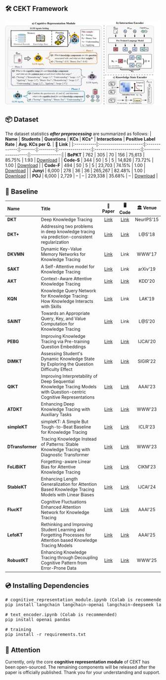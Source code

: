 ## :hammer_and_wrench: CEKT Framework 

![The framework and details of CEKT.](images/CEKT%20framework.svg)

## :package: Dataset
The dataset statistics _**after preprocessing**_ are summarized as follows:
| **Name**   | **Students** | **Questions** | **KCs** | **KCs*** | **Interactions** | **Positive Label Rate** | **Avg. KCs per Q.** | **:link: Link** |
|:-----------|:----------------------:|:-------------:|:-------:|:--------:|:----------------:|:-----------------------:|:-------------------:|:---------------:|
| **BePKT**  | 762   | 305   | 70   | 156   | 75,613   | 85.75%   | 1.93 | [Download](https://drive.google.com/drive/folders/1U5u0rw3GT-n71D09DZqkhP1Fb5tlDcTb) |
| **Code-S** | 344   | 50    | 5    | 5     | 14,826   | 73.72%   | 1.00 | [Download](https://pslcdatashop.web.cmu.edu/Files?datasetId=3458) |
| **Code-F** | 494   | 50    | 5    | 5     | 23,703   | 74.15%   | 1.00 | [Download](https://pslcdatashop.web.cmu.edu/Files?datasetId=3458) |
| **Junyi**  | 6,000 | 278   | 36   | 36    | 265,267  | 82.48%   | 1.00 | [Download](https://pslcdatashop.web.cmu.edu/Files?datasetId=1198) |
| **POJ**    | 6,000 | 2,729 | –    | –     | 229,338  | 35.68%   | –    | [Download](https://drive.google.com/drive/folders/1LRljqWfODwTYRMPw6wEJ_%20mMt1KZ4xBDk) |


## :ledger: Baseline
| **Name** | **Title** | **:bookmark_tabs: Paper** | **:desktop_computer: Code** | **:classical_building: Venue** |
|:---------|:----------|:-------------------------:|:---------------------------:|:------------------------------:|
| **DKT** | Deep Knowledge Tracing | [Link](https://dl.acm.org/doi/10.5555/2969239.2969296) | [Link](https://github.com/chrispiech/DeepKnowledgeTracing) | NeurIPS'15 |
| **DKT+** | Addressing two problems in deep knowledge tracing via prediction-consistent regularization | [Link](https://dl.acm.org/doi/10.1145/3231644.3231647) | [Link](https://github.com/ckyeungac/deep-knowledge-tracing-plus) | L@S'18 |
| **DKVMN** | Dynamic Key-Value Memory Networks for Knowledge Tracing | [Link](https://dl.acm.org/doi/abs/10.1145/3038912.3052580) | Link | WWW'17 |
| **SAKT** | A Self-Attentive model for Knowledge Tracing | [Link](https://arxiv.org/abs/1907.06837) | Link | arXiv'19 |
| **AKT** | Context-Aware Attentive Knowledge Tracing | [Link](https://dl.acm.org/doi/abs/10.1145/3394486.3403282) | [Link](https://github.com/arghosh/AKT) | KDD'20 |
| **KQN** | Knowledge Query Network for Knowledge Tracing: How Knowledge Interacts with Skills | [Link](https://dl.acm.org/doi/abs/10.1145/3303772.3303786) | Link | LAK'19 |
| **SAINT** | Towards an Appropriate Query, Key, and Value Computation for Knowledge Tracing | [Link](https://dl.acm.org/doi/abs/10.1145/3386527.3405945) | Link | L@S'20 |
| **PEBG** | Improving Knowledge Tracing via Pre-training Question Embeddings | [Link](https://www.ijcai.org/proceedings/2020/0219.pdf) | [Link](https://github.com/ApexEDM/PEBG) | IJCAI'20 |
| **DIMKT** | Assessing Student's Dynamic Knowledge State by Exploring the Question Difficulty Effect | [Link](https://dl.acm.org/doi/abs/10.1145/3477495.3531939) | [Link](https://github.com/shshen-closer/DIMKT) | SIGIR'22 |
| **QIKT** | Improving Interpretability of Deep Sequential Knowledge Tracing Models with Question-centric Cognitive Representations | [Link](https://ojs.aaai.org/index.php/AAAI/article/view/26661) | [Link](https://github.com/pykt-team/pykt-toolkit) | AAAI'23 |
| **ATDKT** | Enhancing Deep Knowledge Tracing with Auxiliary Tasks | [Link](https://dl.acm.org/doi/abs/10.1145/3543507.3583866) | [Link](https://github.com/pykt-team/pykt-toolkit) | WWW'23 |
| **simpleKT** | simpleKT: A Simple But Tough-to-Beat Baseline for Knowledge Tracing | [Link](https://openreview.net/pdf/d9869b82d0c8374bd652a9c12018e7a37a26ff2d.pdf) | [Link](https://github.com/pykt-team/pykt-toolkit) | ICLR'23 |
| **DTransformer** | Tracing Knowledge Instead of Patterns: Stable Knowledge Tracing with Diagnostic Transformer | [Link](https://dl.acm.org/doi/abs/10.1145/3543507.3583255) | [Link](https://github.com/yxonic/DTransformer) | WWW'23 |
| **FoLiBiKT** | Forgetting-aware Linear Bias for Attentive Knowledge Tracing | [Link](https://dl.acm.org/doi/abs/10.1145/3583780.3615191) | [Link](https://github.com/skewondr/FoLiBi) | CIKM'23 |
| **StableKT** | Enhancing Length Generalization for Attention Based Knowledge Tracing Models with Linear Biases | [Link](https://www.ijcai.org/proceedings/2024/0654.pdf) | [Link](https://github.com/pykt-team/pykt-toolkit) | IJCAI'24 |
| **FlucKT** | Cognitive Fluctuations Enhanced Attention Network for Knowledge Tracing | [Link](https://ojs.aaai.org/index.php/AAAI/article/view/33562) | [Link](https://github.com/pykt-team/pykt-toolkit) | AAAI'25 |
| **LefoKT** | Rethinking and Improving Student Learning and Forgetting Processes for Attention based Knowledge Tracing Models | [Link](https://ojs.aaai.org/index.php/AAAI/article/view/34998) | [Link](https://github.com/pykt-team/pykt-toolkit) | AAAI'25 |
| **RobustKT** | Enhancing Knowledge Tracing through Decoupling Cognitive Pattern from Error-Prone Data | [Link](https://dl.acm.org/doi/abs/10.1145/3696410.3714486) | [Link](https://github.com/pykt-team/pykt-toolkit) | WWW'25 |

## :cd: Installing Dependencies
<pre>
# cognitive_representation_module.ipynb (Colab is recommended)
pip install langchain langchain-openai langchain-deepseek langchain-qwq

# text_encoder.ipynb (Colab is recommended)
pip install openai pandas

# training
pip install -r requirements.txt
</pre>

## :bell: Attention
Currently, only the core **cognitive representation module** of CEKT has been open-sourced. The remaining components will be released after the paper is officially published. Thank you for your understanding and support.
